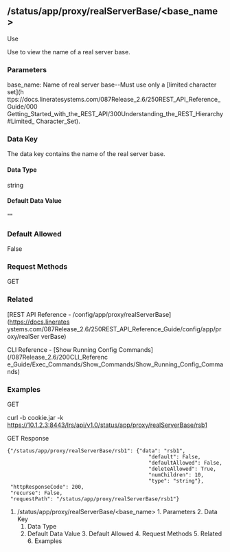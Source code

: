 ## /status/app/proxy/realServerBase/<base_name>

Use

Use to view the name of a real server base.

### Parameters

base_name: Name of real server base--Must use only a [limited character set](h
ttps://docs.lineratesystems.com/087Release_2.6/250REST_API_Reference_Guide/000
Getting_Started_with_the_REST_API/300Understanding_the_REST_Hierarchy#Limited_
Character_Set).

### Data Key

The data key contains the name of the real server base.

#### Data Type

string

#### Default Data Value

""

### Default Allowed

False

### Request Methods

GET

### Related

[REST API Reference - /config/app/proxy/realServerBase](https://docs.linerates
ystems.com/087Release_2.6/250REST_API_Reference_Guide/config/app/proxy/realSer
verBase)

CLI Reference - [Show Running Config Commands](/087Release_2.6/200CLI_Referenc
e_Guide/Exec_Commands/Show_Commands/Show_Running_Config_Commands)

### Examples

GET

curl -b cookie.jar -k
https://10.1.2.3:8443/lrs/api/v1.0/status/app/proxy/realServerBase/rsb1

GET Response

    
    
    {"/status/app/proxy/realServerBase/rsb1": {"data": "rsb1",
                                                  "default": False,
                                                  "defaultAllowed": False,
                                                  "deleteAllowed": True,
                                                  "numChildren": 10,
                                                  "type": "string"},
     "httpResponseCode": 200,
     "recurse": False,
     "requestPath": "/status/app/proxy/realServerBase/rsb1"}
    

  1. /status/app/proxy/realServerBase/<base_name>
    1. Parameters
    2. Data Key
      1. Data Type
      2. Default Data Value
    3. Default Allowed
    4. Request Methods
    5. Related
    6. Examples

